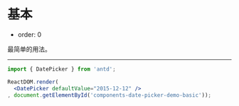 # 基本

- order: 0

最简单的用法。

---

````jsx
import { DatePicker } from 'antd';

ReactDOM.render(
  <DatePicker defaultValue="2015-12-12" />
, document.getElementById('components-date-picker-demo-basic'));
````
